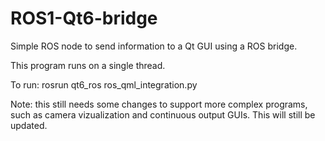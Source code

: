 # ROS1-Qt6-bridge

Simple ROS node to send information to a Qt GUI using a ROS bridge.

This program runs on a single thread.

To run: rosrun qt6_ros ros_qml_integration.py

Note: this still needs some changes to support more complex programs, such as camera vizualization and continuous output GUIs. This will still be updated.
